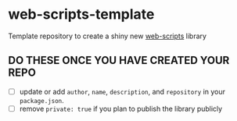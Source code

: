 # web-scripts-template

Template repository to create a shiny new [web-scripts](https://github.com/spotify/web-scripts) library

## DO THESE ONCE YOU HAVE CREATED YOUR REPO

- [ ] update or add `author`, `name`, `description`, and `repository` in your `package.json`.
- [ ] remove `private: true` if you plan to publish the library publicly
